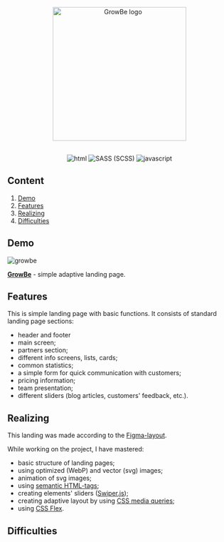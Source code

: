 <br>
<div align="center">
  <a href="https://egoromanoff.github.io/growbe_landing/" target="_blank" title="'GrowBe' Demo Link">
    <img alt="GrowBe logo" src="https://user-images.githubusercontent.com/67374276/189452332-93c49ca6-c799-4c60-8758-249d2d9308a5.svg" width="300px">
  </a>
</div>
<br>
<div align="center">

  ![html](https://user-images.githubusercontent.com/67374276/189452045-99a6d953-0060-4516-8cc2-541d6d9f5aa4.svg)
  ![SASS (SCSS)](https://user-images.githubusercontent.com/67374276/189452060-c4c98ceb-33fe-4798-9ccd-936e01db3228.svg)
  ![javascript](https://user-images.githubusercontent.com/67374276/189452078-4adc4928-e38e-4079-93e7-f32ee5cb667d.svg)


</div>

## Content
1. [Demo](#demo)
2. [Features](#features)
3. [Realizing](#realizing)
4. [Difficulties](#difficulties)

## Demo

![growbe](https://user-images.githubusercontent.com/67374276/189453763-3b726a78-b55d-4e0c-8744-a91eeebc3b5e.png)

[**GrowBe**](https://egoromanoff.github.io/growbe_landing/) - simple adaptive landing page.

## Features
This is simple landing page with basic functions. It consists of standard landing page sections:
* header and footer
* main screen;
* partners section;
* different info screens, lists, cards;
* common statistics;
* a simple form for quick communication with customers;
* pricing information;
* team presentation;
* different sliders (blog articles, customers' feedback, etc.).

## Realizing
This landing was made according to the [Figma-layout](https://www.figma.com/file/6eFW6rR3QTgNqxf7OVhfsd/GrowBe).

While working on the project, I have mastered:
* basic structure of landing pages;
* using optimized (WebP) and vector (svg) images;
* animation of svg images;
* using [semantic HTML-tags](https://www.w3schools.com/html/html5_semantic_elements.asp);
* creating elements' sliders ([Swiper.js](https://swiperjs.com/get-started));
* creating adaptive layout by using [CSS media queries](https://developer.mozilla.org/en-US/docs/Web/CSS/Media_Queries/Using_media_queries);
* using [CSS Flex](https://www.w3.org/TR/css-flexbox-1/).

## Difficulties
